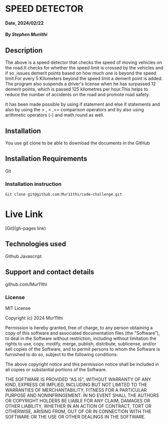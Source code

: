 # SPEED DETECTOR


#### Date, 2024/02/22

#### By *Stephen Muriithi*

## Description
The above is a speed detector that checks the speed of moving vehicles on the road.It checks for whether
the speed limit is crossed by the vehicles and if so ,issues  demerit points based on how much one is beyond the speed limit.For every 5 Kilometers beyond the speed limit  a demerit point is added. 
The program also suspends  a driver's license when he has surpassed 12 demerit points, which is passed 125 kilometres per hour.This helps to reduce the number of accidents on the road and promote road safety.

It has been made possible by using  if statement and else if statements and also by using the > , < ,<= comparison operators and by also using arithmetic operators (-) and math.round as well.

## Installation

You use git clone to be able to download the documents in the GitHub


## Installation Requirements
Git

### Installation instruction
```
Git clone git@github.com:Mur11thi/code-challenge.git

```

# Live Link
[Git](gh-pages link)

## Technologies used
Github
Javascript

## Support and contact details
github.com/Mur11thi

### License
 MIT License

Copyright (c) 2024 Mur11thi

Permission is hereby granted, free of charge, to any person obtaining a copy
of this software and associated documentation files (the "Software"), to deal
in the Software without restriction, including without limitation the rights
to use, copy, modify, merge, publish, distribute, sublicense, and/or sell
copies of the Software, and to permit persons to whom the Software is
furnished to do so, subject to the following conditions:

The above copyright notice and this permission notice shall be included in all
copies or substantial portions of the Software.

THE SOFTWARE IS PROVIDED "AS IS", WITHOUT WARRANTY OF ANY KIND, EXPRESS OR
IMPLIED, INCLUDING BUT NOT LIMITED TO THE WARRANTIES OF MERCHANTABILITY,
FITNESS FOR A PARTICULAR PURPOSE AND NONINFRINGEMENT. IN NO EVENT SHALL THE
AUTHORS OR COPYRIGHT HOLDERS BE LIABLE FOR ANY CLAIM, DAMAGES OR OTHER
LIABILITY, WHETHER IN AN ACTION OF CONTRACT, TORT OR OTHERWISE, ARISING FROM,
OUT OF OR IN CONNECTION WITH THE SOFTWARE OR THE USE OR OTHER DEALINGS IN THE
SOFTWARE.


